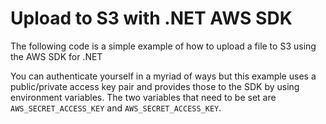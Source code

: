 ﻿# Upload to S3 with .NET AWS SDK

The following code is a simple example of how to upload a file to S3 using the AWS SDK for .NET

You can authenticate yourself in a myriad of ways but this example uses a public/private access key pair and provides those to the SDK by using environment variables. The two variables that need to be set are `AWS_SECRET_ACCESS_KEY` and `AWS_SECRET_ACCESS_KEY`.